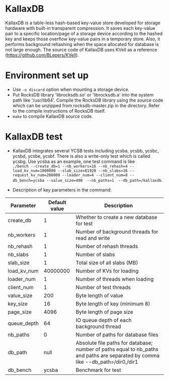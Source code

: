 # KallaxDB
KallaxDB is a table-less hash-based key-value store developed for storage hardware with built-in transparent compression. It saves each key-value pair to a specific location/page of a storage device according to the hashed key and keeps those overflow key-value pairs in a temporary store. Also, it performs background rehashing when the space allocated for database is not large enough. The source code of KallaxDB uses KVell as a reference (https://github.com/BLepers/KVell). 

# Environment set up
* Use `-o discard` option when mounting a storage device.
* Put RocksDB library 'librocksdb.so' or 'librocksdb.a' into the system path like '/usr/lib64'. Compile the RocksDB library using the source code which can be unzipped from rocksdb-master.zip in the directory. Refer to the compile instructions of RocksDB itself.
* `make` to compile KallaxDB source code.

# KallaxDB test
* KallaxDB integrates several YCSB tests including ycsba, ycsbb, ycsbc, ycsbd, ycsbe, ycsbf. There is also a write-only test which is called ycsbg. Use ycsba as an example, one test command is like  
`./bench --create_db=1 --nb_workers=16 --nb_rehash=4 --load_kv_num=1000000 --slab_size=81920 --nb_slabs=16 --request_kv_num=200000 --loader_num=4 --client_num=8 --db_bench=ycsba --value_size=400  --nb_paths=1 
--db_path=/kallaxdb`.  

* Description of key parameters in the command:

 Parameter  | Default value | Description
  --------- | ------------- | -----------
 create_db  | 1             | Whether to create a new database for test
 nb_workers | 1             | Number of background threads for read and write
 nb_rehash  | 1             | Number of rehash threads
 nb_slabs   | 1             | Number of slabs
 slab_size  | 1             | Total size of all slabs (MB)
 load_kv_num| 40000000      | Number of KVs for loading
 loader_num | 1             | Number of threads when loading
 client_num | 1             | Number of test threads
 value_size | 200           | Byte length of value
 key_size   | 16            | Byte length of key (minimum 8)
 page_size  | 4096          | Byte length of page size
 queue_depth| 64            | IO queue depth of each background thread
 nb_paths   | 0             | Number of paths for database files
 db_path    | null          | Absolute file paths for database; number of paths equal to nb_paths and paths are separated by comma like --db_path=/dir0,/dir1 
 db_bench   | ycsba         | Benchmark for test
